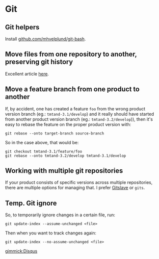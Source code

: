 # Git

## Git helpers

Install [github.com/mhvelplund/git-bash](https://github.com/mhvelplund/git-bash).

## Move files from one repository to another, preserving git history

Excellent article [here](https://medium.com/@ayushya/move-directory-from-one-repository-to-another-preserving-git-history-d210fa049d4b).

## Move a feature branch from one product to another

If, by accident, one has created a feature ``foo`` from the wrong product 
version branch (eg.: ``tmtand-3.1/develop``) and it really should have started
from another product version branch (eg.: ``tmtand-3.2/develop``)), then it's
easy to rebase the feature on the proper product version with:

    git rebase --onto target-branch source-branch

So in the case above, that would be:

    git checkout tmtand-3.1/feature/foo
    git rebase --onto tmtand-3.2/develop tmtand-3.1/develop

## Working with multiple git repositories

If your product consists of specific versions across multiple repositories, 
there are multiple options for managing that. I prefer 
[Gitslave](http://gitslave.sourceforge.net) or ``gits``.

## Temp. Git ignore

So, to temporarily ignore changes in a certain file, run:

    git update-index --assume-unchanged <file>

Then when you want to track changes again:

    git update-index --no-assume-unchanged <file>

[gimmick:Disqus](swissarmyronin-github-io)